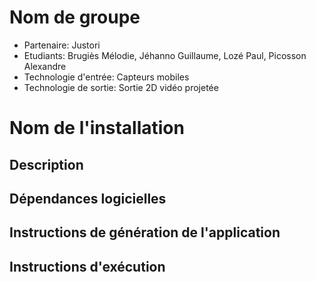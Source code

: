 # Nom de groupe

- Partenaire: Justori
- Etudiants: Brugiès Mélodie, Jéhanno Guillaume, Lozé Paul, Picosson Alexandre
- Technologie d'entrée: Capteurs mobiles
- Technologie de sortie: Sortie 2D vidéo projetée

# Nom de l'installation

## Description

## Dépendances logicielles

## Instructions de génération de l'application

## Instructions d'exécution